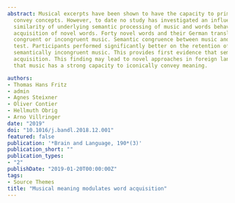```yaml
---
abstract: Musical excerpts have been shown to have the capacity to prime the processing of target words and vice versa, strongly suggesting that music can
  convey concepts. However, to date no study has investigated an influence of musical semantics on novel word acquisition, thus corroborating evidence for a
  similarity of underlying semantic processing of music and words behaviourally. The current study investigates whether semantic content of music can assist the
  acquisition of novel words. Forty novel words and their German translation were visually presented to 26 participants accompanied by either semantically
  congruent or incongruent music. Semantic congruence between music and words was expected to increase performance in the subsequent forced-choice recognition
  test. Participants performed significantly better on the retention of novel words presented with semantically congruent music compared to those presented with
  semantically incongruent music. This provides first evidence that semantic “enrichment” by music during novel word learning can augment novel word
  acquisition. This finding may lead to novel approaches in foreign language acquisition and language rehabilitation, and further strongly supports the concept
  that music has a strong capacity to iconically convey meaning.

authors:
- Thomas Hans Fritz
- admin
- Agnes Steixner
- Oliver Contier
- Hellmuth Obrig
- Arno Villringer
date: "2019"
doi: "10.1016/j.bandl.2018.12.001"
featured: false
publication: '*Brain and Language, 190*(3)'
publication_short: ""
publication_types:
- "2"
publishDate: "2019-01-20T00:00:00Z"
tags:
- Source Themes
title: "Musical meaning modulates word acquisition"
---
```



